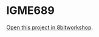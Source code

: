 IGME689
=====

[Open this project in 8bitworkshop](http://8bitworkshop.com/redir.html?platform=vcs&githubURL=https%3A%2F%2Fgithub.com%2FJeffreyZhao2031%2FIGME689&file=hello.a).
